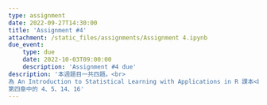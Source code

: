 ```yaml
---
type: assignment
date: 2022-09-27T14:30:00
title: 'Assignment #4'
attachment: /static_files/assignments/Assignment 4.ipynb
due_event: 
    type: due
    date: 2022-10-03T09:00:00
    description: 'Assignment #4 due'
description: '本週題目一共四題。<br>
為 An Introduction to Statistical Learning with Applications in R 課本<br>
第四章中的 4、5、14、16'
---
```

